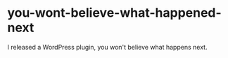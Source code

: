 # you-wont-believe-what-happened-next
I released a WordPress plugin, you won't believe what happens next.
